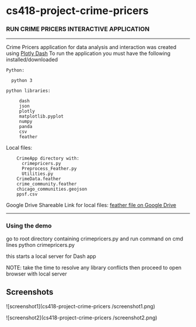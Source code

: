 # cs418-project-crime-pricers

### RUN CRIME PRICERS INTERACTIVE APPLICATION
-------------------
Crime Pricers application for data analysis and interaction was created
using [Plotly Dash](https://plot.ly/dash)
To run the application you must have the following installed/downloaded

```
Python:

  python 3
  
python libraries:

     dash
     json
     plotly
     matplotlib.pyplot
     numpy
     panda
     csv
     feather
```

Local files:

```
    CrimeApp directory with:
      crimepricers.py
      Preprocess_Feather.py
      Utilities.py
    CrimeData.feather
    crime_community.feather
    chicago_communities.geojson
    ppsf.csv

```

Google Drive Shareable Link for local files:
[feather file on Google Drive](https://drive.google.com/drive/folders/1BS6PZmcE__zm3osqLRcJre1Fz6PjuC9L?usp=sharing)

----------------------------------------
### Using the demo

go to root directory containing crimepricers.py and run command on cmd lines
python crimepricers.py

this starts a local server for Dash app

NOTE: take the time to resolve any library conflicts
then proceed to open browser with local server


## Screenshots

![screenshot1](cs418-project-crime-pricers
/screenshot1.png)

![screenshot2](cs418-project-crime-pricers
/screenshot2.png)
